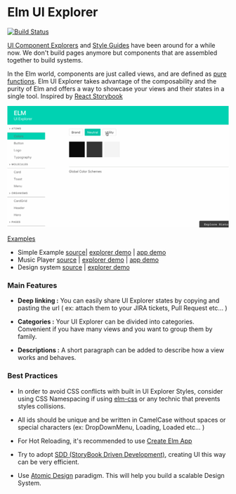 # Elm UI Explorer
[![Build Status](https://travis-ci.org/kalutheo/elm-ui-explorer.svg?branch=master)](https://travis-ci.org/kalutheo/elm-ui-explorer)

[UI Component Explorers](https://blog.hichroma.com/the-crucial-tool-for-modern-frontend-engineers-fb849b06187a) and [Style Guides](http://styleguides.io/) have been around for a while now.
We don't build pages anymore but components that are assembled together to build systems.

In the Elm world, components are just called views, and are defined as [pure functions](https://en.wikipedia.org/wiki/Pure_function).
Elm UI Explorer takes advantage of the composability and the purity of Elm and offers a way to showcase
your views and their states in a single tool.
Inspired by [React Storybook](https://storybook.js.org/)


<img src="intro.gif"/>

[Examples](/examples)
- Simple Example [source](/examples/simple)| [explorer demo](https://kalutheo.github.io/elm-ui-explorer/examples/simples/explorer.html) | [app demo](https://kalutheo.github.io/elm-ui-explorer/examples/simples/index.html)
- Music Player [source](/examples/music-player) | [explorer demo](https://kalutheo.github.io/elm-ui-explorer/examples/music-player/explorer/) | [app demo](https://kalutheo.github.io/elm-ui-explorer/examples/music-player/app/index.html)
- Design system [source](/examples/design-system) | [explorer demo](https://kalutheo.github.io/elm-ui-explorer/examples/design-system/explorer/)

### Main Features

- **Deep linking :** You can easily share UI Explorer states by copying and pasting the url ( ex:  attach them to your JIRA tickets, Pull Request etc... )

- **Categories :** Your UI Explorer can be divided into categories. Convenient if you have many views and you want to group them by family.

- **Descriptions :** A short paragraph can be added to describe how a view works and behaves.


### Best Practices

- In order to avoid CSS conflicts with built in UI Explorer Styles, consider using CSS Namespacing if using [elm-css](https://github.com/rtfeldman/elm-css) or any technic that prevents styles collisions.  

- All ids should be unique and be written in CamelCase without spaces or special characters (ex:  DropDownMenu, Loading, Loaded etc... )

- For Hot Reloading, it's recommended to use [Create Elm App](https://github.com/halfzebra/create-elm-app)

- Try to adopt [SDD (StoryBook Driven Development)](https://medium.com/nulogy/storybook-driven-development-a3c517276c07), creating UI this way can be very efficient.

- Use [Atomic Design](http://bradfrost.com/blog/post/atomic-web-design/) paradigm. This will help you build a scalable Design System.


